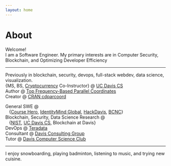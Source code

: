 ```yaml
---
layout: home
---
```

# About 

Welcome! <br>
I am a Software Engineer. My primary interests are in Computer Security, Blockchain, and Optimizing Developer Efficiency <br>

---

Previously in blockchain, security, devops, full-stack webdev, data science, visualization. <br>
{MS, BS, [Cryptocurrency](http://rylanschaeffer.github.io/resources/198FCourseSyllabus.pdf) Co-Instructor} @ [UC Davis CS](http://www.cs.ucdavis.edu)<br>
Author @ [Top Frequency-Based Parallel Coordinates](https://arxiv.org/abs/1709.00665)<br>
Creator @ [CRAN cdparcoord](https://CRAN.R-project.org/package=cdparcoord)<br>

General SWE @ <br>
&nbsp;&nbsp;&nbsp;{[Course Hero](https://www.coursehero.com), [IdentityMind Global](https://www.identitymindglobal.com), [HackDavis](http://hackdavis.io/), [BCNC](https://bcnclub.org)}<br>
Blockchain, Security, Data Science Research @ <br>
&nbsp;&nbsp;&nbsp;{[NIST](https://www.nist.gov), [UC Davis CS](http://www.cs.ucdavis.edu), Blockchain at Davis}<br>
DevOps @ [Teradata](http://www.teradata.com/?LangType=1033)<br> 
Consultant @ [Davis Consulting Group](http://davisconsultinggroup.org)<br>
Tutor @ [Davis Computer Science Club](https://daviscsclub.org/)<br>

---

I enjoy snowboarding, playing badminton, listening to music, and trying new cuisine. 
